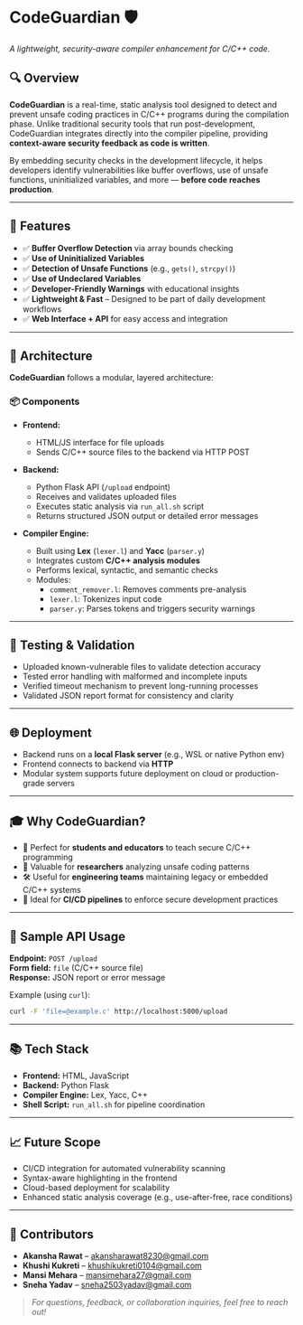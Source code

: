 # CodeGuardian 🛡️  
*A lightweight, security-aware compiler enhancement for C/C++ code.*

## 🔍 Overview

**CodeGuardian** is a real-time, static analysis tool designed to detect and prevent unsafe coding practices in C/C++ programs during the compilation phase. Unlike traditional security tools that run post-development, CodeGuardian integrates directly into the compiler pipeline, providing **context-aware security feedback as code is written**.

By embedding security checks in the development lifecycle, it helps developers identify vulnerabilities like buffer overflows, use of unsafe functions, uninitialized variables, and more — **before code reaches production**.

---

## 🚀 Features

- ✅ **Buffer Overflow Detection** via array bounds checking  
- ✅ **Use of Uninitialized Variables**  
- ✅ **Detection of Unsafe Functions** (e.g., `gets()`, `strcpy()`)  
- ✅ **Use of Undeclared Variables**  
- ✅ **Developer-Friendly Warnings** with educational insights  
- ✅ **Lightweight & Fast** – Designed to be part of daily development workflows  
- ✅ **Web Interface + API** for easy access and integration  

---

## 🔧 Architecture

**CodeGuardian** follows a modular, layered architecture:

### 📦 Components
- **Frontend:**  
  - HTML/JS interface for file uploads  
  - Sends C/C++ source files to the backend via HTTP POST

- **Backend:**  
  - Python Flask API (`/upload` endpoint)  
  - Receives and validates uploaded files  
  - Executes static analysis via `run_all.sh` script  
  - Returns structured JSON output or detailed error messages

- **Compiler Engine:**  
  - Built using **Lex** (`lexer.l`) and **Yacc** (`parser.y`)  
  - Integrates custom **C/C++ analysis modules**  
  - Performs lexical, syntactic, and semantic checks  
  - Modules:
    - `comment_remover.l`: Removes comments pre-analysis  
    - `lexer.l`: Tokenizes input code  
    - `parser.y`: Parses tokens and triggers security warnings  

---

## 🧪 Testing & Validation

- Uploaded known-vulnerable files to validate detection accuracy  
- Tested error handling with malformed and incomplete inputs  
- Verified timeout mechanism to prevent long-running processes  
- Validated JSON report format for consistency and clarity  

---

## 🌐 Deployment

- Backend runs on a **local Flask server** (e.g., WSL or native Python env)  
- Frontend connects to backend via **HTTP**  
- Modular system supports future deployment on cloud or production-grade servers  

---

## 🎓 Why CodeGuardian?

- 📘 Perfect for **students and educators** to teach secure C/C++ programming  
- 🧪 Valuable for **researchers** analyzing unsafe coding patterns  
- 🛠️ Useful for **engineering teams** maintaining legacy or embedded C/C++ systems  
- 🔄 Ideal for **CI/CD pipelines** to enforce secure development practices  

---

## 📁 Sample API Usage

**Endpoint:** `POST /upload`  
**Form field:** `file` (C/C++ source file)  
**Response:** JSON report or error message

Example (using `curl`):

```bash
curl -F 'file=@example.c' http://localhost:5000/upload
```

---

## 📚 Tech Stack

- **Frontend:** HTML, JavaScript  
- **Backend:** Python Flask  
- **Compiler Engine:** Lex, Yacc, C++  
- **Shell Script:** `run_all.sh` for pipeline coordination  

---

## 📈 Future Scope

- CI/CD integration for automated vulnerability scanning  
- Syntax-aware highlighting in the frontend  
- Cloud-based deployment for scalability  
- Enhanced static analysis coverage (e.g., use-after-free, race conditions)

---

## 👥 Contributors

- **Akansha Rawat** – akansharawat8230@gmail.com  
- **Khushi Kukreti** – khushikukreti0104@gmail.com   
- **Mansi Mehara** – mansimehara27@gmail.com
- **Sneha Yadav** – sneha2503yadav@gmail.com  

> _For questions, feedback, or collaboration inquiries, feel free to reach out!_
